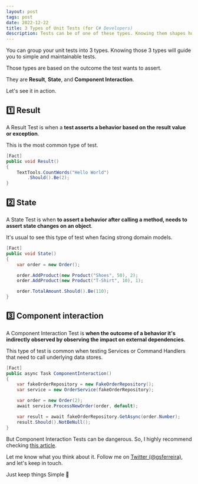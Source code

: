 ```yaml
---
layout: post
tags: post
date: 2022-12-22
title: 3 Types of Unit Tests (for C# Developers)
description: Tests can be of one of these types. Knowing them shapes how to approach testing and how you decide on your assertions. In this video, we will use C# to find those 3 types of Unit Tests.
---
```


You can group your unit tests into 3 types. Knowing those 3 types will guide you to simple and maintainable tests.

Those types are based on the outcome the test wants to assert.

They are **Result**, **State**, and **Component Interaction**.

Let's see it in action.

## 1️⃣ Result

A Result Test is when a **test asserts a behavior based on the result value or exception**.

This is the most common type of test.

```csharp
[Fact]
public void Result()
{
    TextTools.CountWords("Hello World")
        .Should().Be(2);
}
```

## 2️⃣ State

A State Test is when **to assert a behavior after calling a method, needs to assert state changes on an object**.

It's usual to see this type of test when facing strong domain models.

```csharp
[Fact]
public void State()
{
    var order = new Order();

    order.AddProduct(new Product("Shoes", 50), 2);
    order.AddProduct(new Product("T-Shirt", 10), 1);

    order.TotalAmount.Should().Be(110);
}
```

## 3️⃣ Component interaction

A Component Interaction Test is **when the outcome of a behavior it's indirectly observed by observing the impact on external dependencies**.

This type of test is common when testing Services or Command Handlers that need to call underlying data stores.

```csharp
[Fact]
public async Task ComponentInteraction()
{
    var fakeOrderRepository = new FakeOrderRepository();
    var service = new OrderService(fakeOrderRepository);

    var order = new Order(2);
    await service.ProcessNewOrder(order, default);

    var result = await fakeOrderRepository.GetAsync(order.Number);
    result.Should().NotBeNull();
}
```

But Component Interaction Tests can be dangerous.
So, I highly recommend checking [this article](../how-structure-sensitive-tests-make-refactorings-fail/).

Let me know what you think about it. Follow me on [Twitter (@gsferreira)](https://twitter.com/gsferreira), and let's keep in touch.

Just keep things Simple 🌱
